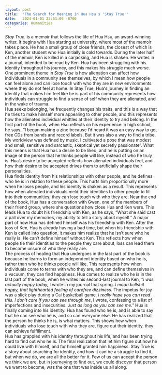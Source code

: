 ```yaml
---
layout: post
title:  "The Search for Meaning in Hua Hsu's 'Stay True'"
date:   2024-01-01 23:51:09 -0700
categories: Humanities
---  
```

*Stay True*, is a memoir that follows the life of Hua Hsu, an award-winning writer. It begins with Hua starting at university, where most of the memoir takes place. He has a small group of close friends, the closest of which is Ken, another student who Hua initially is cold towards. During the later half of the memoir, Ken is killed in a carjacking, and Hua is shaken. He writes in a journal, intended to be read by Ken. Hua has been struggling with his identity throughout his journey, and this makes his struggle much worse. One prominent theme in *Stay True* is how alienation can affect how individuals in a community see themselves, by which I mean how people can feel alone and can lose touch with who they are in new environments where they do not feel at home. In Stay True, Hua's journey in finding an identity that makes him feel like he is part of his community represents how individuals can struggle to find a sense of self when they are alienated, and in the wake of trauma.  
Hua seeks belonging, he frequently changes his traits, and this is a way that he tries to make himself more appealing to other people, and this represents how the alienated individual whittles at their identity to try and belong. In the first part of the book, when Hsu reflects on his experience in high school, he says, “I began making a zine because I’d heard it was an easy way to get free CDs from bands and record labels. But it was also a way to find a tribe. My worldview was defined by music. I cultivated a pose that was modest and small, sensitive and sarcastic, skeptical yet secretly passionate”. What this means is that Hua has a desire to be liked, and he is putting on an image of the person that he thinks people will like, instead of who he truly is. Hua’s desire to be accepted reflects how alienated individuals feel, and how their desire to be accepted drives them to artificially shape their personalities.  
Hua finds identity from his relationships with other people, and he defines who he is in relation to these people. This hurts him proportionally more when he loses people, and his identity is shaken as a result. This represents how when alienated individuals meld their identities to other people to fit into their communities, they can lose touch with who they are. Near the end of the book, Hua has a conversation with Gwen, one of the members of their friend group, where she questions how close Hua and Ken were. This leads Hua to doubt his friendship with Ken, as he says, “What she said cast a pall over my memories, my ability to tell a story about myself.” A major part of how Hua has defined himself was his friendship with Ken. After the loss of Ken, Hua is already having a bad time, but when his friendship with Ken is called into question, it makes him realize that he isn’t sure who he really is. He can’t define himself without Ken. This reflects how when people tie their identities to the people they care about, loss can lead them to become unsure of who they really are.  
	The process of healing that Hua undergoes in the last part of the book is because he learns to form an independent identity based on who he is, rather than who he thinks people will like. This represents how when individuals come to terms with who they are, and can define themselves in a vacuum, they can find happiness. Hua comes to realize who he is in the last part of the book, when he writes his second-last journal to Ken, “*I was actually happy today,* I wrote in my journal that spring. *I mean bullshit happy, that lighthearted feeling of carefree dizziness*. The impetus for joy was a slick play during a Cal basketball game. *I really hope you can read this. I don’t care if you can see through me*, I wrote, confessing to a list of imperfections and insecurities. *Just as long as you can see me.*” Hua is finally coming into his identity. Hua has found who he is, and is able to say that he can see who he is, and so can everyone else. He has realized that the person he thinks he is, is what matters. This shows how when individuals who lose touch with who they are, figure out their identity, they can achieve fulfillment.  
Hua has grappled with his identity throughout his life, and has been trying hard to find out who he is. The final realization that let him figure out how he could live with himself, and for himself granted him happiness. Stay True is a story about searching for identity, and how it can be a struggle to find it, but when we do, we are all the better for it. Few of us can accept the person we think we are, but in journeying to find out, we could discover that person we want to become, was the one that was inside us all along.
